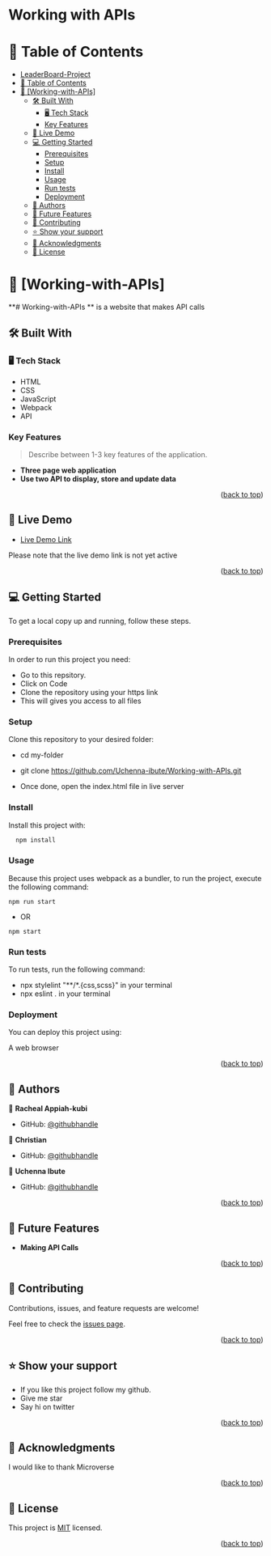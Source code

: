 # Working with APIs
# 📗 Table of Contents

- [LeaderBoard-Project](#leaderboard-project)
- [📗 Table of Contents](#-table-of-contents)
- [📖 \[Working-with-APIs\] ](#-working-with-apis-)
  - [🛠 Built With ](#-built-with-)
    - [🖥️ Tech Stack ](#️-tech-stack-)
    - [Key Features ](#key-features-)
  - [🚀 Live Demo ](#-live-demo-)
  - [💻 Getting Started ](#-getting-started-)
    - [Prerequisites](#prerequisites)
    - [Setup](#setup)
    - [Install](#install)
    - [Usage](#usage)
    - [Run tests](#run-tests)
    - [Deployment](#deployment)
  - [👥 Authors ](#-authors-)
  - [🔭 Future Features ](#-future-features-)
  - [🤝 Contributing ](#-contributing-)
  - [⭐️ Show your support ](#️-show-your-support-)
  - [🙏 Acknowledgments ](#-acknowledgments-)
  - [📝 License ](#-license-)


# 📖 [Working-with-APIs] <a name="about-project"></a>


**# Working-with-APIs ** is a website that makes API calls

## 🛠 Built With <a name="HTML"></a>

### 🖥️ Tech Stack <a name="CSS"></a>

- HTML
- CSS
- JavaScript
- Webpack
- API


### Key Features <a name="Mobile Version of Portfolio"></a>

> Describe between 1-3 key features of the application.

- **Three page web application**
- **Use two API to display, store and update data**


<p align="right">(<a href="#readme-top">back to top</a>)</p>


## 🚀 Live Demo <a name="live-demo"></a>


- [Live Demo Link](https://uchenna-ibute.github.io/Working-with-APIs//dist)

Please note that the live demo link is not yet active

<p align="right">(<a href="#readme-top">back to top</a>)</p>


## 💻 Getting Started <a name="getting-started"></a>

To get a local copy up and running, follow these steps.

### Prerequisites

In order to run this project you need:

- Go to this repsitory.
- Click on Code
- Clone the repository using your https link
- This will gives you access to all files



### Setup

Clone this repository to your desired folder:

 - cd my-folder

 - git clone https://github.com/Uchenna-ibute/Working-with-APIs.git

 - Once done, open the index.html file in live server



### Install

Install this project with:
```sh
  npm install
```
 

### Usage

Because this project uses webpack as a bundler, to run the project, execute the following command:

  <code>npm run start</code> 
- OR
  
<code>npm start</code> 




### Run tests

To run tests, run the following command:

 - npx stylelint "**/*.{css,scss}" in your terminal
 - npx eslint . in your terminal



### Deployment

You can deploy this project using:

A web browser

<p align="right">(<a href="#readme-top">back to top</a>)</p>



## 👥 Authors <a name="authors"></a>



👤 **Racheal Appiah-kubi**

- GitHub: [@githubhandle](https://github.com/coderacheal)

 
👤 **Christian**

- GitHub: [@githubhandle](https://github.com/hakichris)


👤 **Uchenna Ibute**

- GitHub: [@githubhandle](https://github.com/Uchenna-ibute)



<p align="right">(<a href="#readme-top">back to top</a>)</p>



## 🔭 Future Features <a name="future-features"></a>

- **Making API Calls**


<p align="right">(<a href="#readme-top">back to top</a>)</p>



## 🤝 Contributing <a name="contributing"></a>

Contributions, issues, and feature requests are welcome!

Feel free to check the [issues page](https://github.com/Uchenna-ibute/Working-with-APIs/issues).

<p align="right">(<a href="#readme-top">back to top</a>)</p>



## ⭐️ Show your support <a name="support"></a>



- If you like this project follow my github. 
- Give me star
- Say hi on twitter

<p align="right">(<a href="#readme-top">back to top</a>)</p>



## 🙏 Acknowledgments <a name="acknowledgements"></a>


I would like to thank Microverse

<p align="right">(<a href="#readme-top">back to top</a>)</p>




## 📝 License <a name="license"></a>

This project is [MIT](./LICENSE) licensed.

<p align="right">(<a href="#readme-top">back to top</a>)</p>
